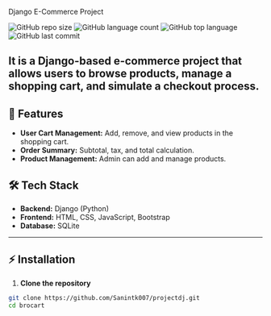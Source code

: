  Django E-Commerce Project

![GitHub repo size](https://img.shields.io/github/repo-size/Sanintk007/projectdj)
![GitHub language count](https://img.shields.io/github/languages/count/Sanintk007/projectdj)
![GitHub top language](https://img.shields.io/github/languages/top/Sanintk007/projectdj)
![GitHub last commit](https://img.shields.io/github/last-commit/Sanintk007/projectdj)

It is a Django-based e-commerce project that allows users to browse products, manage a shopping cart, and simulate a checkout process. 
---

## 🚀 Features

- **User Cart Management:** Add, remove, and view products in the shopping cart.  
- **Order Summary:** Subtotal, tax, and total calculation.  
- **Product Management:** Admin can add and manage products.  


## 🛠️ Tech Stack

- **Backend:** Django (Python)  
- **Frontend:** HTML, CSS, JavaScript, Bootstrap  
- **Database:** SQLite  

---

## ⚡ Installation

1. **Clone the repository**
```bash
git clone https://github.com/Sanintk007/projectdj.git
cd brocart
